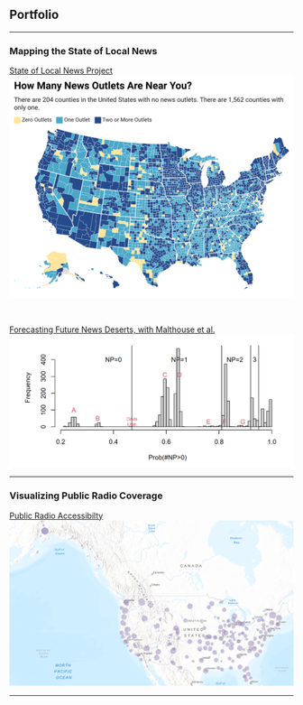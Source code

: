## Portfolio

---

### Mapping the State of Local News 

[State of Local News Project](https://localnewsinitiative.northwestern.edu/projects/state-of-local-news/2023/)
<img src="images/MIp4L-how-many-news-outlets-are-near-you-.png"/>

<br>

[Forecasting Future News Deserts, with Malthouse et al.](https://localnewsinitiative.northwestern.edu/assets/forecasting_future_news_deserts_malthouse_et_al.pdf)
<img src="images/histogram.PNG"/>

---

### Visualizing Public Radio Coverage

[Public Radio Accessibilty](https://arcg.is/zXmyz1)
<img src="images/radiogis.PNG"/>

---
